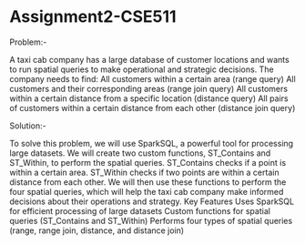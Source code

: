 # Assignment2-CSE511

Problem:-

A taxi cab company has a large database of customer locations and wants to run spatial queries to make operational and strategic decisions. The company needs to find:
All customers within a certain area (range query)
All customers and their corresponding areas (range join query)
All customers within a certain distance from a specific location (distance query)
All pairs of customers within a certain distance from each other (distance join query)

Solution:-

To solve this problem, we will use SparkSQL, a powerful tool for processing large datasets. We will create two custom functions, ST_Contains and ST_Within, to perform the spatial queries.
ST_Contains checks if a point is within a certain area.
ST_Within checks if two points are within a certain distance from each other.
We will then use these functions to perform the four spatial queries, which will help the taxi cab company make informed decisions about their operations and strategy.
Key Features
Uses SparkSQL for efficient processing of large datasets
Custom functions for spatial queries (ST_Contains and ST_Within)
Performs four types of spatial queries (range, range join, distance, and distance join)

